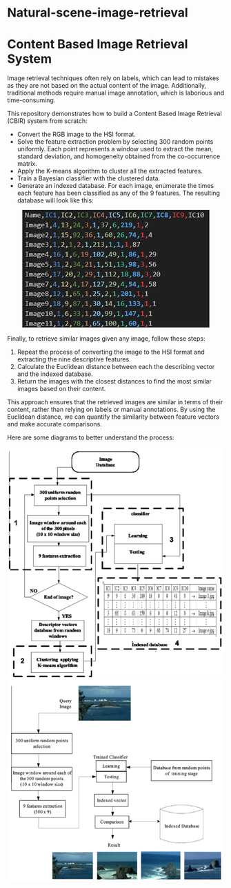 # Natural-scene-image-retrieval
# Content Based Image Retrieval System

Image retrieval techniques often rely on labels, which can lead to mistakes as they are not based on the actual content of the image. Additionally, traditional methods require manual image annotation, which is laborious and time-consuming.

This repository demonstrates how to build a Content Based Image Retrieval (CBIR) system from scratch:

- Convert the RGB image to the HSI format.
- Solve the feature extraction problem by selecting 300 random points uniformly. Each point represents a window used to extract the mean, standard deviation, and homogeneity obtained from the co-occurrence matrix.
- Apply the K-means algorithm to cluster all the extracted features.
- Train a Bayesian classifier with the clustered data.
- Generate an indexed database. For each image, enumerate the times each feature has been classified as any of the 9 features. The resulting database will look like this:

<div align="center">
    <img src="asserts/indexes_Db.png" alt="Indexed Database">
</div>

Finally, to retrieve similar images given any image, follow these steps:

1. Repeat the process of converting the image to the HSI format and extracting the nine descriptive features.
2. Calculate the Euclidean distance between each the describing vector and the indexed database.
3. Return the images with the closest distances to find the most similar images based on their content.

This approach ensures that the retrieved images are similar in terms of their content, rather than relying on labels or manual annotations. By using the Euclidean distance, we can quantify the similarity between feature vectors and make accurate comparisons.

Here are some diagrams to better understand the process:

<div align="center">
    <img src="asserts/indexed_diagram.png" alt="Indexed Diagram">
</div>

<div align="center">
    <img src="asserts/final_diagram.png" alt="Final Diagram">
</div>

